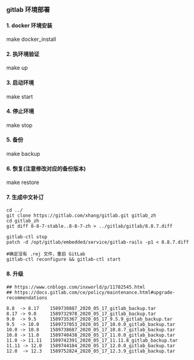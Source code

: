 ### gitlab 环境部署

#### 1. docker 环境安装

make docker_install

#### 2. 执环境验证

make up

#### 3. 启动环境

make start

#### 4. 停止环境

make stop

#### 5. 备份

make backup

#### 6. 恢复(注意修改对应的备份版本)

make restore


#### 7. 生成中文补订

```
cd ../
git clone https://gitlab.com/xhang/gitlab.git gitlab_zh
cd gitlab_zh
git diff 8-8-7-stable..8-8-7-zh > ../gitlab/gitlab/8.8.7.diff

gitlab-ctl stop
patch -d /opt/gitlab/embedded/service/gitlab-rails -p1 < 8.8.7.diff

#确定没有 .rej 文件，重启 GitLab
gitlab-ctl reconfigure && gitlab-ctl start
```

#### 8. 升级
```
## https://www.cnblogs.com/inxworld/p/11782545.html
## https://docs.gitlab.com/ce/policy/maintenance.html#upgrade-recommendations

8.8  -> 8.17    1589730887_2020_05_17_gitlab_backup.tar
8.17 -> 9.0     1589732978_2020_05_17_gitlab_backup.tar
9.0  -> 9.5     1589735367_2020_05_17_9.5.9_gitlab_backup.tar
9.5  -> 10.0    1589737053_2020_05_17_10.0.0_gitlab_backup.tar
10.0 -> 10.8    1589738687_2020_05_17_10.8.7_gitlab_backup.tar
10.8 -> 11.0    1589740438_2020_05_17_11.0.0_gitlab_backup.tar
11.0 -> 11.11   1589742391_2020_05_17_11.11.8_gitlab_backup.tar
11.11 -> 12.0   1589744184_2020_05_17_12.0.0_gitlab_backup.tar
12.0  -> 12.3   1589752824_2020_05_17_12.3.9_gitlab_backup.tar
```
